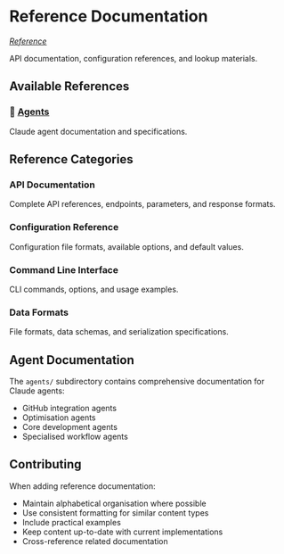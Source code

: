 # Reference Documentation

*[Reference](../index.md)*

API documentation, configuration references, and lookup materials.

## Available References

### 🤖 [Agents](./agents/)
Claude agent documentation and specifications.

## Reference Categories

### API Documentation
Complete API references, endpoints, parameters, and response formats.

### Configuration Reference
Configuration file formats, available options, and default values.

### Command Line Interface
CLI commands, options, and usage examples.

### Data Formats
File formats, data schemas, and serialization specifications.

## Agent Documentation

The `agents/` subdirectory contains comprehensive documentation for Claude agents:

- GitHub integration agents
- Optimisation agents  
- Core development agents
- Specialised workflow agents

## Contributing

When adding reference documentation:

- Maintain alphabetical organisation where possible
- Use consistent formatting for similar content types
- Include practical examples
- Keep content up-to-date with current implementations
- Cross-reference related documentation